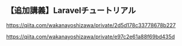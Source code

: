 ## 【追加講義】Laravelチュートリアル

https://qiita.com/wakanayoshizawa/private/2d5d178c33778678b227

https://qiita.com/wakanayoshizawa/private/e97c2e61a88f69bd435d
